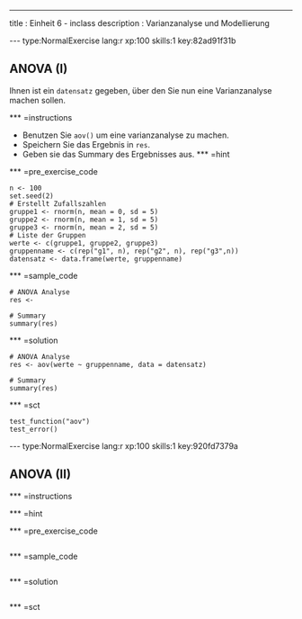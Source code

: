 ---
title       : Einheit 6 - inclass
description : Varianzanalyse und Modellierung

--- type:NormalExercise lang:r xp:100 skills:1 key:82ad91f31b
## ANOVA (I)
Ihnen ist ein  `datensatz` gegeben, über den Sie nun eine Varianzanalyse machen sollen.

*** =instructions
- Benutzen Sie `aov()` um eine varianzanalyse zu machen.
- Speichern Sie das Ergebnis in `res`.
- Geben sie das Summary des Ergebnisses aus. 
*** =hint

*** =pre_exercise_code
```{r}
n <- 100
set.seed(2)
# Erstellt Zufallszahlen
gruppe1 <- rnorm(n, mean = 0, sd = 5)
gruppe2 <- rnorm(n, mean = 1, sd = 5)
gruppe3 <- rnorm(n, mean = 2, sd = 5)
# Liste der Gruppen
werte <- c(gruppe1, gruppe2, gruppe3)
gruppenname <- c(rep("g1", n), rep("g2", n), rep("g3",n))
datensatz <- data.frame(werte, gruppenname)

```

*** =sample_code
```{r}
# ANOVA Analyse
res <- 

# Summary
summary(res)

```

*** =solution
```{r}
# ANOVA Analyse
res <- aov(werte ~ gruppenname, data = datensatz)

# Summary
summary(res)
```

*** =sct
```{r}
test_function("aov")
test_error()
```

--- type:NormalExercise lang:r xp:100 skills:1 key:920fd7379a
## ANOVA (II)


*** =instructions

*** =hint

*** =pre_exercise_code
```{r}

```

*** =sample_code
```{r}

```

*** =solution
```{r}

```

*** =sct
```{r}

```
